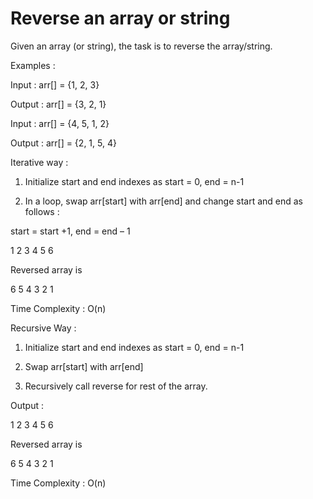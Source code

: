 # Reverse an array or string 

Given an array (or string), the task is to reverse the array/string.

Examples : 

 

Input  : arr[] = {1, 2, 3}

Output : arr[] = {3, 2, 1}

Input :  arr[] = {4, 5, 1, 2}

Output : arr[] = {2, 1, 5, 4} 



Iterative way :

 

1) Initialize start and end indexes as start = 0, end = n-1 

2) In a loop, swap arr[start] with arr[end] and change start and end as follows : 

start = start +1, end = end – 1


1 2 3 4 5 6 

Reversed array is 

6 5 4 3 2 1 


Time Complexity : O(n)



Recursive Way :

 

1) Initialize start and end indexes as start = 0, end = n-1 

2) Swap arr[start] with arr[end] 

3) Recursively call reverse for rest of the array.


Output : 

1 2 3 4 5 6 

Reversed array is 

6 5 4 3 2 1 


Time Complexity : O(n)
